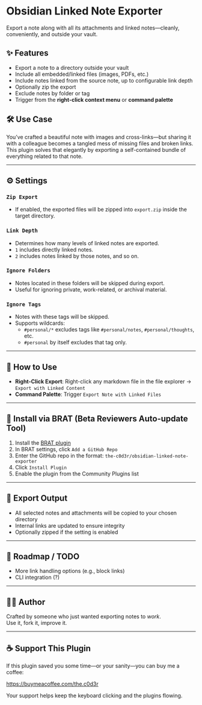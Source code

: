 # Obsidian Linked Note Exporter

Export a note along with all its attachments and linked notes—cleanly, conveniently, and outside your vault.

## ✨ Features

- Export a note to a directory outside your vault
- Include all embedded/linked files (images, PDFs, etc.)
- Include notes linked from the source note, up to configurable link depth
- Optionally zip the export
- Exclude notes by folder or tag
- Trigger from the **right-click context menu** or **command palette**

## 🛠️ Use Case

You’ve crafted a beautiful note with images and cross-links—but sharing it with a colleague becomes a tangled mess of missing files and broken links. This plugin solves that elegantly by exporting a self-contained bundle of everything related to that note.

---

## ⚙️ Settings

### `Zip Export`
- If enabled, the exported files will be zipped into `export.zip` inside the target directory.

### `Link Depth`
- Determines how many levels of linked notes are exported.
- `1` includes directly linked notes.
- `2` includes notes linked by those notes, and so on.

### `Ignore Folders`
- Notes located in these folders will be skipped during export.
- Useful for ignoring private, work-related, or archival material.

### `Ignore Tags`
- Notes with these tags will be skipped.
- Supports wildcards:  
  - `#personal/*` excludes tags like `#personal/notes`, `#personal/thoughts`, etc.  
  - `#personal` by itself excludes that tag only.

---

## 🧭 How to Use

- **Right-Click Export**: Right-click any markdown file in the file explorer → `Export with Linked Content`
- **Command Palette**: Trigger `Export Note with Linked Files`

---

## 🧪 Install via BRAT (Beta Reviewers Auto-update Tool)

1. Install the [BRAT plugin](https://github.com/TfTHacker/obsidian42-brat)
2. In BRAT settings, click `Add a GitHub Repo`
3. Enter the GitHub repo in the format: `the-c0d3r/obsidian-linked-note-exporter`  
4. Click `Install Plugin`  
5. Enable the plugin from the Community Plugins list

---

## 📁 Export Output

- All selected notes and attachments will be copied to your chosen directory
- Internal links are updated to ensure integrity
- Optionally zipped if the setting is enabled

---

## 📌 Roadmap / TODO

- More link handling options (e.g., block links)
- CLI integration (?)

---

## 🧑‍💻 Author

Crafted by someone who just wanted exporting notes to *work*.  
Use it, fork it, improve it.

---


## ☕ Support This Plugin

If this plugin saved you some time—or your sanity—you can buy me a coffee: 

https://buymeacoffee.com/the.c0d3r

Your support helps keep the keyboard clicking and the plugins flowing.
